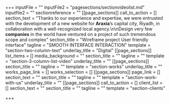 +++
inputFile = ""
inputFile2 = "pagesections/sectionvideolist.md"
inputfile2 = ""
sectionreference = ""
[[page_sections]]
call_to_action = []
section_text = "Thanks to our experience and expertise, we were entrusted with the development of a new website for **Araxia**’s capital city, Riyadh, in collaboration with a well-recognized local agency.\n\nDesign very few **companies** in the world have ventured on a project of such tremendous scope and complex"
section_title = "Wireframe project User friendly interface"
tagline = "SMOOTH INTERFACE INTERACTION"
template = "section-two-column-text"
underlay_title = "Digital"
[[page_sections]]
list_items = []
media_background = ""
section_title = ""
tagline = ""
template = "section-3-column-list-video"
underlay_title = ""
[[page_sections]]
section_title = ""
tagline = ""
template = "section-works"
underlay_title = ""
works_page_link = []
works_selection = []
[[page_sections]]
page_link = []
section_text = ""
section_title = ""
tagline = ""
template = "section-work-with-us"
underlay_title = ""
[[page_sections]]
call_to_action = []
client_list = []
section_text = ""
section_title = ""
tagline = ""
template = "section-clients"

+++
